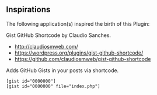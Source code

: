 ## Inspirations

The following application(s) inspired the birth of this Plugin:

Gist GitHub Shortcode by Claudio Sanches.
 * http://claudiosmweb.com/
 * https://wordpress.org/plugins/gist-github-shortcode/
 * https://github.com/claudiosmweb/gist-github-shortcode

Adds GitHub Gists in your posts via shortcode.

```
[gist id="0000000"]
[gist id="0000000" file="index.php"]
```

